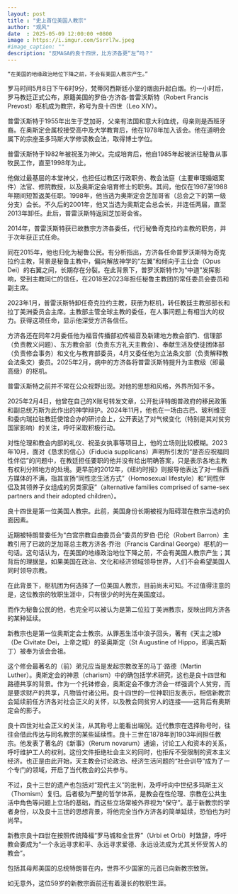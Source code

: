 ```yaml
---
layout: post
title : "史上首位美国人教宗"
author: "观风"
date  : 2025-05-09 12:00:00 +0800
image : https://i.imgur.com/Ssrrl7w.jpeg
#image_caption: ""
description: "反MAGA的良十四世，比方济各更“左”吗？"
---
```


`“在美国的地缘政治地位下降之前，不会有美国人教宗产生。”`

<!--more-->

罗马时间5月8日下午6时9分，梵蒂冈西斯廷小堂的烟囱升起白烟。约一小时后，罗马教廷正式公布，原籍美国的罗伯·方济各·普雷沃斯特（Robert Francis Prevost）枢机成为教宗，称号为良十四世（Leo XIV）。

普雷沃斯特于1955年出生于芝加哥，父亲有法国和意大利血统，母亲则是西班牙裔。在奥斯定会属校接受高中及大学教育后，他在1978年加入该会。他在道明会属下的宗座圣多玛斯大学修读教会法，取得博士学位。

普雷沃斯特于1982年被祝圣为神父。完成培育后，他自1985年起被派往秘鲁从事牧民工作，直至1998年为止。

他做过最基层的本堂神父，也担任过教区行政职务、教会法庭（主要审理婚姻案件）法官、修院教授，以及奥斯定会培育修士的职务。其间，他仅在1987至1988年期间短暂返美任职。1998年，他当选为奥斯定会芝加哥省（总会之下的第一级分支）会长。不久后的2001年，他又当选为奥斯定会总会长，并连任两届，直至2013年卸任。此后，普雷沃斯特返回芝加哥会省。

2014年，普雷沃斯特获已故教宗方济各委任，代行秘鲁奇克拉约主教的职务，并于次年获正式任命。

同在2015年，他也归化为秘鲁公民。有分析指出，方济各任命普罗沃斯特为奇克拉约主教，背景是秘鲁主教中，偏向解放神学的“左翼”和倾向于主业会（Opus Dei）的右翼之间，长期存在分裂。在此背景下，普罗沃斯特作为“中道”发挥影响，受到主教同仁的信任，在2018至2023年担任秘鲁主教团的常任委员会委员和副主席。

2023年1月，普雷沃斯特卸任奇克拉约主教，获册为枢机，转任教廷主教部部长和拉丁美洲委员会主席。主教部主管全球主教的委任，在人事问题上有相当大的权力。获得这项任命，显示他深受方济各信任。

方济各还在同年2月委任他为福音传播部初传福音及新建地方教会部门、信理部（负责教义问题）、东方教会部（负责东方礼天主教会）、奉献生活及使徒团体部（负责修会事务）和文化与教育部委员，4月又委任他为立法条文部（负责解释教会法条文）委员。2025年2月，病中的方济各将普雷沃斯特提升为主教级（即最高级）的枢机。

普雷沃斯特之前并不常在公众视野出现。对他的思想和风格，外界所知不多。

2025年2月4日，他曾在自己的X账号转发文章，公开批评特朗普政府的移民政策和副总统万斯为此作出的神学辩护。2024年11月，他也在一场由古巴、玻利维亚和委内瑞拉驻教廷使馆合办的研讨会上，公开表达了对气候变化（特别是其对贫穷国家影响）的关注，呼吁采取积极行动。

对性伦理和教会内部的礼仪、祝圣女执事等项目上，他的立场则比较模糊。2023年10月，面对《恳求的信心》（Fiducia supplicans）声明所引发的“是否应祝福同性伴侣”的问题中，在教廷担任要职的他并没有给出明确答案，只是表示各地主教有权利分辨地方的处境。更早前的2012年，《纽约时报》则报导他表达了对一些西方媒体的不满，指其宣扬“同性恋生活方式”（Homosexual lifestyle）和“同性伴侣及其领养子女组成的另类家庭”（alternative families comprised of same-sex partners and their adopted children）。

良十四世是第一位美国人教宗。此前，美国身份长期被视为阻碍潜在教宗当选的负面因素。

近期被特朗普委任为“白宫宗教自由委员会”委员的罗伯·巴伦（Robert Barron）主教引用了已故的芝加哥总主教方济各·乔治（Francis Cardinal George）枢机的一句话。这句话认为，在美国的地缘政治地位下降之前，不会有美国人教宗产生；其背后的理据是，如果美国在政治、文化和经济领域领导世界，人们不会希望美国人同时领导宗教。

在此背景下，枢机团为何选择了一位美国人教宗，目前尚未可知。不过值得注意的是，这位教宗的牧职生涯中，只有很少的时光在美国度过。

而作为秘鲁公民的他，也完全可以被认为是第二位拉丁美洲教宗，反映出同方济各的某种延续。

新教宗也是第一位奥斯定会士教宗。从罪恶生活中浪子回头，著有《天主之城》（De Civitate Dei，上帝之城）的圣奥斯定（St Augustine of Hippo，即奥古斯丁）被奉为该会会祖。

这个修会最著名的（前）弟兄应当是发起宗教改革的马丁·路德（Martin Luther）。奥斯定会的神恩（charism）中的确包括学术研究，这也是良十四世和路德共享的背景。作为一个托钵修会，奥斯定会不像方济会一样强调个人贫穷，而是要求财产的共享，凡物皆付诸公用。良十四世的一位神职旧友表示，相信新教宗会延续前任方济各对社会正义的关怀，以及教会同贫穷人的连接——这背后有奥斯定会的影子。

良十四世对社会正义的关注，从其称号上能看出端倪。近代教宗在选择称号时，往往会借此传达与同名教宗的某些延续性。良十三世在1878年到1903年间担任教宗。他发表了著名的《新事》（Rerum novarum）通谕，讨论工人和资本的关系，呼吁维护工人的权利。这份文件拒绝社会主义的同时，也拒斥不受限制的资本主义经济。也正是由此开始，天主教会讨论政治、经济生活问题的“社会训导”成为了一个专门的领域，开启了当代教会的公共参与。

不过，良十三世的遗产也包括对“现代主义”的批判，及呼吁向中世纪多玛斯主义（Thomism）复归。后者极为严整的哲学体系，是教会在性伦理、宗教在公共生活中角色等问题上立场的基础，而这些立场常被外界视为“保守”。基于新教宗的学者身份，以及良十三世的思想背景，将他完全当作方济各的简单延续，恐怕也为时尚早。

新教宗良十四世在按照传统降福“罗马城和全世界”（Urbi et Orbi）时致辞，呼吁教会要成为“一个永远寻求和平、永远寻求爱德、永远设法成为尤其关怀受苦人的教会”。

包括其母邦美国的总统特朗普在内，世界不少国家的元首已向新教宗致贺。

如无意外，这位59岁的新教宗面前还有着漫长的牧职生涯。

<!--END-->